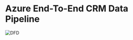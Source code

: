 # Azure End-To-End CRM Data Pipeline
![DFD](https://www.notion.so/image/https%3A%2F%2Fprod-files-secure.s3.us-west-2.amazonaws.com%2Ff443fc7b-99d7-40e5-af43-7d2e4989bb53%2Fb8bf14dc-5487-4167-bbce-065ab2667493%2FUntitled.png?table=block&id=d00cc08e-04ee-4de4-8367-98a8c1874d58&spaceId=f443fc7b-99d7-40e5-af43-7d2e4989bb53&width=2000&userId=a64f8856-444a-4027-9c1d-b39576bff073&cache=v2)
